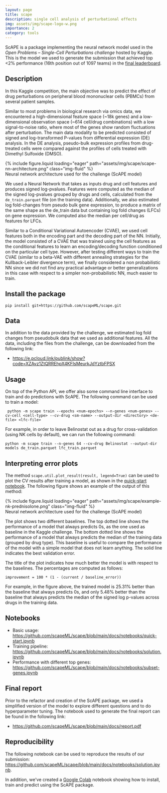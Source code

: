 ```yaml
---
layout: page
title: scape
description: single cell analysis of perturbational effects
img: assets/img/scape-logo-w.png
importance: 2
category: tools
---
```


ScAPE is a package implementing the neural network model used in the _Open Problems – Single-Cell Perturbations challenge_ hosted by Kaggle. This is the model we used to generate the submission that achieved top <2% performance (16th position out of 1097 teams) in the [final leaderboard](https://www.kaggle.com/competitions/open-problems-single-cell-perturbations/leaderboard).

## Description

In this Kaggle competition, the main objective was to predict the effect of drug perturbations on peripheral blood mononuclear cells (PBMCs) from several patient samples.

Similar to most problems in biological research via omics data, we encountered a high-dimensional feature space (~18k genes) and a low-dimensional observation space (~614 cell/drug combinations) with a low signal-to-noise ratio, where most of the genes show random fluctuations after perturbation. The main data modality to be predicted consisted of signed and log-transformed P-values from differential expression (DE) analysis. In the DE analysis, pseudo-bulk expression profiles from drug-treated cells were compared against the profiles of cells treated with Dimethyl Sulfoxide (DMSO). 


<div class="row mt-3">
    <div class="col-sm mt-3 mt-md-0">
        {% include figure.liquid loading="eager" path="assets/img/scape/scape-nn-architecture.png" class="img-fluid" %}
    </div>
</div>
<div class="caption">
    Neural network architecture used for the challenge (ScAPE model)
</div>


We used a Neural Network that takes as inputs drug and cell features and produces signed log-pvalues. Features were computed as the median of the signed log-pvalues grouped by drugs and cells, calculated from the `de_train.parquet` file (on the training data). Additionally, we also estimated log fold-changes from pseudo bulk gene expression, to produce a matrix of the same shape as the de_train data but containing log fold changes (LFCs) on gene expression. We computed also the median per cell/drug as features for LFCs.

Similar to a Conditional Variational Autoencoder (CVAE), we used cell features both in the encoding part and the decoding part of the NN. Initially, the model consisted of a CVAE that was trained using the cell features as the conditional features to learn an encoding/decoding function conditioned on the particular cell type. However, after testing different ways to train the CVAE (similar to a beta-VAE with different annealing strategies for the Kullback-Leibler divergence term), we finally considered a non probabilistic NN since we did not find any practical advantage or better generalizations in this case with respect to a simpler non-probabilistic NN, much easier to train. 


## Install the package

```
pip install git+https://github.com/scapeML/scape.git
```

## Data

In addition to the data provided by the challenge, we estimated log fold changes from pseudobulk data that we used as additional features. All the data, including the files from the challenge, can be downloaded from the following link:

- https://e.pcloud.link/publink/show?code=XZAvz1ZtQRREhpX4KFIsMeurkJdYztbFPSX

## Usage

On top of the Python API, we offer also some command line interface to train and do predictions with ScAPE. The following command can be used to train a model:

```
 python -m scape train --epochs <num-epochs> --n-genes <num-genes> --cv-cell <cell-type> --cv-drug <sm-name> --output-dir <directory> <de-file> <lfc-file>
```
For example, in order to leave Belinostat out as a drug for cross-validation (using NK cells by default), we can run the following command:
  
```
python -m scape train --n-genes 64 --cv-drug Belinostat --output-dir models de_train.parquet lfc_train.parquet
```


## Interpreting error plots

The method `scape.util.plot_result(result, legend=True)` can be used to plot the CV results after training a model, as shown in the [quick-start notebook](https://github.com/scapeML/scape/blob/main/docs/notebooks/quick-start.ipynb). The following figure shows an example of the output of this method:

<div class="row mt-3">
    <div class="col-sm mt-3 mt-md-0">
        {% include figure.liquid loading="eager" path="assets/img/scape/example-nk-prednisolone.png" class="img-fluid" %}
    </div>
</div>
<div class="caption">
    Neural network architecture used for the challenge (ScAPE model)
</div>


The plot shows two different baselines. The top dotted line shows the performance of a model that always predicts 0s, as the one used as baseline in the Kaggle challenge. The bottom dotted line shows the performance of a model that always predicts the median of the training data (grouped by drug type). This baseline is useful to compare the performance of the model with a simple model that does not learn anything. The solid line indicates the best validation error.

The title of the plot indicates how much better the model is with respect to the baselines. The percentages are computed as follows:

```
improvement = 100 * (1 - (current / baseline_error))
```

For example, in the figure above, the trained model is 25.31% better than the baseline that always predicts 0s, and only 5.48% better than the baseline that always predicts the median of the signed log p-values across drugs in the training data.

## Notebooks

- Basic usage: https://github.com/scapeML/scape/blob/main/docs/notebooks/quick-start.ipynb
- Training pipeline: https://github.com/scapeML/scape/blob/main/docs/notebooks/solution.ipynb
- Performance with different top genes: https://github.com/scapeML/scape/blob/main/docs/notebooks/subset-genes.ipynb

## Final report

Prior to the refactor and creation of the ScAPE package, we used a simplified version of the model to explore different questions and to do hyperparameter tuning. The notebook used to generate the final report can be found in the following link:

- https://github.com/scapeML/scape/blob/main/docs/report.pdf


## Reproducibility

The following notebook can be used to reproduce the results of our submission: https://github.com/scapeML/scape/blob/main/docs/notebooks/solution.ipynb.

In addition, we've created a [Google Colab](https://colab.research.google.com/drive/1-o_lT-ttoKS-nbozj2RQusGoi-vm0-XL?usp=sharing) notebook showing how to install, train and predict using the ScAPE package.


